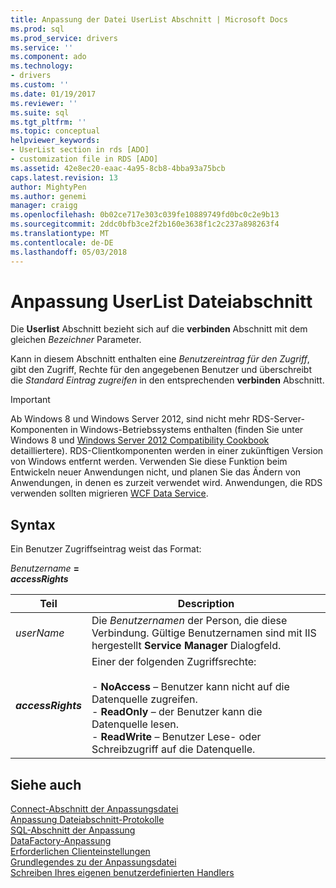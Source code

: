 ```yaml
---
title: Anpassung der Datei UserList Abschnitt | Microsoft Docs
ms.prod: sql
ms.prod_service: drivers
ms.service: ''
ms.component: ado
ms.technology:
- drivers
ms.custom: ''
ms.date: 01/19/2017
ms.reviewer: ''
ms.suite: sql
ms.tgt_pltfrm: ''
ms.topic: conceptual
helpviewer_keywords:
- UserList section in rds [ADO]
- customization file in RDS [ADO]
ms.assetid: 42e8ec20-eaac-4a95-8cb8-4bba93a75bcb
caps.latest.revision: 13
author: MightyPen
ms.author: genemi
manager: craigg
ms.openlocfilehash: 0b02ce717e303c039fe10889749fd0bc0c2e9b13
ms.sourcegitcommit: 2ddc0bfb3ce2f2b160e3638f1c2c237a898263f4
ms.translationtype: MT
ms.contentlocale: de-DE
ms.lasthandoff: 05/03/2018
---
```

# <a name="customization-file-userlist-section"></a>Anpassung UserList Dateiabschnitt
Die **Userlist** Abschnitt bezieht sich auf die **verbinden** Abschnitt mit dem gleichen *Bezeichner* Parameter.  
  
 Kann in diesem Abschnitt enthalten eine *Benutzereintrag für den Zugriff*, gibt den Zugriff, Rechte für den angegebenen Benutzer und überschreibt die *Standard* *Eintrag zugreifen* in den entsprechenden **verbinden** Abschnitt.  
  
> [!IMPORTANT]
>  Ab Windows 8 und Windows Server 2012, sind nicht mehr RDS-Server-Komponenten in Windows-Betriebssystems enthalten (finden Sie unter Windows 8 und [Windows Server 2012 Compatibility Cookbook](https://www.microsoft.com/en-us/download/details.aspx?id=27416) detailliertere). RDS-Clientkomponenten werden in einer zukünftigen Version von Windows entfernt werden. Verwenden Sie diese Funktion beim Entwickeln neuer Anwendungen nicht, und planen Sie das Ändern von Anwendungen, in denen es zurzeit verwendet wird. Anwendungen, die RDS verwenden sollten migrieren [WCF Data Service](http://go.microsoft.com/fwlink/?LinkId=199565).  
  
## <a name="syntax"></a>Syntax  
 Ein Benutzer Zugriffseintrag weist das Format:  
  
 *Benutzername* **=**   
 ***accessRights***  
  
|Teil|Description|  
|----------|-----------------|  
|*userName*|Die *Benutzernamen* der Person, die diese Verbindung. Gültige Benutzernamen sind mit IIS hergestellt **Service Manager** Dialogfeld.|  
|***accessRights***|Einer der folgenden Zugriffsrechte:<br /><br /> -   **NoAccess** – Benutzer kann nicht auf die Datenquelle zugreifen.<br />-   **ReadOnly** – der Benutzer kann die Datenquelle lesen.<br />-   **ReadWrite** – Benutzer Lese- oder Schreibzugriff auf die Datenquelle.|  
  
## <a name="see-also"></a>Siehe auch  
 [Connect-Abschnitt der Anpassungsdatei](../../../ado/guide/remote-data-service/customization-file-connect-section.md)   
 [Anpassung Dateiabschnitt-Protokolle](../../../ado/guide/remote-data-service/customization-file-logs-section.md)   
 [SQL-Abschnitt der Anpassung](../../../ado/guide/remote-data-service/customization-file-sql-section.md)   
 [DataFactory-Anpassung](../../../ado/guide/remote-data-service/datafactory-customization.md)   
 [Erforderlichen Clienteinstellungen](../../../ado/guide/remote-data-service/required-client-settings.md)   
 [Grundlegendes zu der Anpassungsdatei](../../../ado/guide/remote-data-service/understanding-the-customization-file.md)   
 [Schreiben Ihres eigenen benutzerdefinierten Handlers](../../../ado/guide/remote-data-service/writing-your-own-customized-handler.md)


